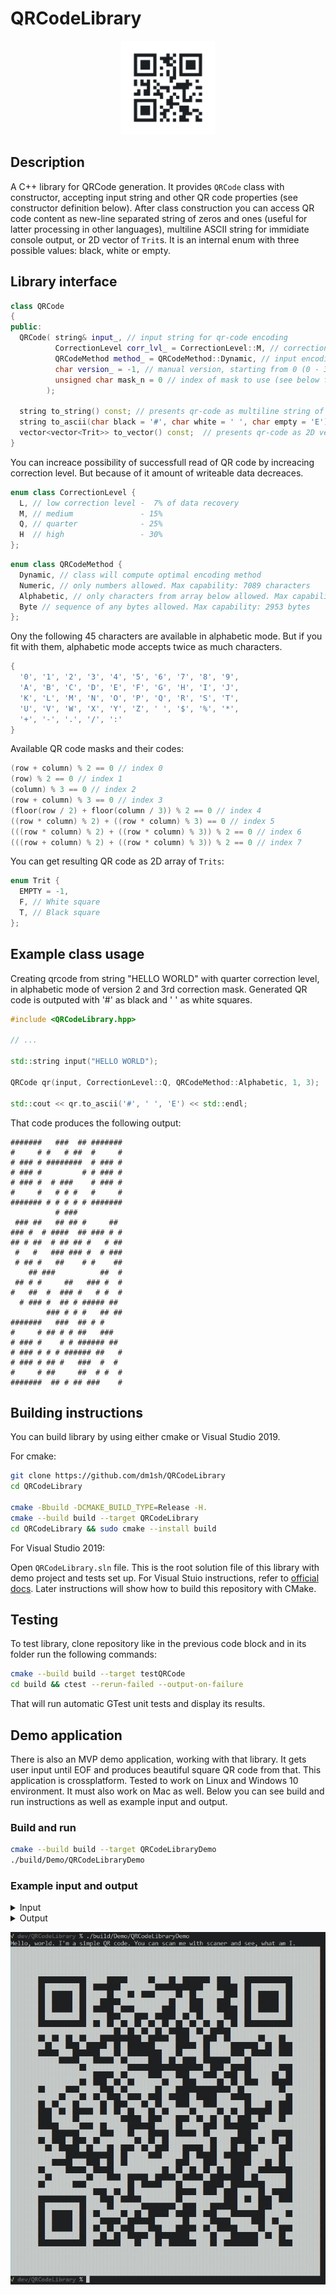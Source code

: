 # QRCodeLibrary


<p align="center">
  <img src="https://github.com/dm1sh/QRCodeLibrary/raw/master/img/logo.png" alt="QRCodeLibrary logo" width="150px">
</p>

## Description

A C++ library for QRCode generation. It provides `QRCode` class with constructor, accepting input string and other QR code properties (see constructor definition below). After class construction you can access QR code content as new-line separated string of zeros and ones (useful for latter processing in other languages), multiline ASCII string for immidiate console output, or 2D vector of `Trit`s. It is an internal enum with three possible values: black, white or empty.

## Library interface

```c++
class QRCode
{
public:
  QRCode( string& input_, // input string for qr-code encoding
          CorrectionLevel corr_lvl_ = CorrectionLevel::M, // correction level of qr-code (see below for possible values)
          QRCodeMethod method_ = QRCodeMethod::Dynamic, // input encoding method (see below for possible values)
          char version_ = -1, // manual version, starting from 0 (0 - 39 versions). If not set, calculated dynamically
          unsigned char mask_n = 0 // index of mask to use (see below for different masks options)
        );

  string to_string() const; // presents qr-code as multiline string of zeros and ones 
  string to_ascii(char black = '#', char white = ' ', char empty = 'E') const;  // presents qr-code as multiline string of specified characters 
  vector<vector<Trit>> to_vector() const;  // presents qr-code as 2D vector of Trits 
}
```

You can increace possibility of successfull read of QR code by increacing correction level. But because of it amount of writeable data decreaces.

```c++
enum class CorrectionLevel {
  L, // low correction level -  7% of data recovery
  M, // medium               - 15%
  Q, // quarter              - 25%
  H  // high                 - 30%
};
```

```c++
enum class QRCodeMethod {
  Dynamic, // class will compute optimal encoding method
  Numeric, // only numbers allowed. Max capability: 7089 characters
  Alphabetic, // only characters from array below allowed. Max capability: 4296 characters
  Byte // sequence of any bytes allowed. Max capability: 2953 bytes
};
```

Ony the following 45 characters are available in alphabetic mode. But if you fit with them, alphabetic mode accepts twice as much characters.

```c++
{
  '0', '1', '2', '3', '4', '5', '6', '7', '8', '9',
  'A', 'B', 'C', 'D', 'E', 'F', 'G', 'H', 'I', 'J',
  'K', 'L', 'M', 'N', 'O', 'P', 'Q', 'R', 'S', 'T',
  'U', 'V', 'W', 'X', 'Y', 'Z', ' ', '$', '%', '*',
  '+', '-', '.', '/', ':'
}
```

Available QR code masks and their codes:

```c++
(row + column) % 2 == 0 // index 0
(row) % 2 == 0 // index 1
(column) % 3 == 0 // index 2
(row + column) % 3 == 0 // index 3
(floor(row / 2) + floor(column / 3)) % 2 == 0 // index 4
((row * column) % 2) + ((row * column) % 3) == 0 // index 5
(((row * column) % 2) + ((row * column) % 3)) % 2 == 0 // index 6
(((row + column) % 2) + ((row * column) % 3)) % 2 == 0 // index 7
```

You can get resulting QR code as 2D array of `Trits`:

```c++
enum Trit {
  EMPTY = -1,
  F, // White square
  T, // Black square
};
```

## Example class usage

Creating qrcode from string "HELLO WORLD" with quarter correction level, in alphabetic mode of version 2 and 3rd correction mask. Generated QR code is outputed with '#' as black and ' ' as white squares.

```c++
#include <QRCodeLibrary.hpp>

// ...

std::string input("HELLO WORLD");

QRCode qr(input, CorrectionLevel::Q, QRCodeMethod::Alphabetic, 1, 3);

std::cout << qr.to_ascii('#', ' ', 'E') << std::endl;
```

That code produces the following output:

```plain
#######   ###  ## #######
#     # #   # ##  #     #
# ### # ########  # ### #
# ### #         # # ### #
# ### #  # ###    # ### #
#     #   # # #   #     #
####### # # # # # #######
          # ###          
 ### ##   ## ## #     ## 
### #  # ####  ## ### # #
## # ##  # ## ## #   # ##
 #   #   ### ### #  # ###
 # ## #   ##    # #    ##
    ## ###          ##  #
 ## # #     ##   ### #  #
#   ##  #  ### #   # #  #
  # ### #  ## # ##### ## 
        ### # # #   ## ##
#######   ###  ## # #    
#     # ## # # ##   ###  
# ### #    # # ###### ## 
# ### # # # ###### ##   #
# ### # ## #   ###  #  # 
#     # ##     ##  # #  #
#######  ## # ## ###    #
```

## Building instructions

You can build library by using either cmake or Visual Studio 2019.

For cmake:

```bash
git clone https://github.com/dm1sh/QRCodeLibrary
cd QRCodeLibrary

cmake -Bbuild -DCMAKE_BUILD_TYPE=Release -H.
cmake --build build --target QRCodeLibrary
cd QRCodeLibrary && sudo cmake --install build
```

For Visual Studio 2019:

Open `QRCodeLibrary.sln` file. This is the root solution file of this library with demo project and tests set up. For Visual Stuio instructions, refer to [official docs](https://visualstudio.microsoft.com/vs/getting-started). Later instructions will show how to build this repository with CMake.

## Testing

To test library, clone repository like in the previous code block and in its folder run the following commands:

```bash
cmake --build build --target testQRCode
cd build && ctest --rerun-failed --output-on-failure
```

That will run automatic GTest unit tests and display its results.

## Demo application

There is also an MVP demo application, working with that library. It gets user input until EOF and produces beautiful square QR code from that. This application is crossplatform. Tested to work on Linux and Windows 10 environment. It must also work on Mac as well. Below you can see build and run instructions as well as example input and output.

### Build and run

```bash
cmake --build build --target QRCodeLibraryDemo
./build/Demo/QRCodeLibraryDemo
```

### Example input and output

<details>
  <summary>Input</summary>

```plain
Hello, world. I'm a simple QR code. You can scan me with scaner and see, what am I.
```

</details>

<details>
  <summary>Output</summary>

```
██████████████████████████████████████████████████████████████████████████████████████████
██████████████████████████████████████████████████████████████████████████████████████████
██████████████████████████████████████████████████████████████████████████████████████████
██████████████████████████████████████████████████████████████████████████████████████████
████████              ██████      ██████  ████  ██        ██    ████              ████████
████████  ██████████  ██        ██████████              ████      ██  ██████████  ████████
████████  ██      ██  ██████  ████  ██    ██████  ██  ████████    ██  ██      ██  ████████
████████  ██      ██  ████      ██████████████  ████    ████    ████  ██      ██  ████████
████████  ██      ██  ██      ██    ████████    ████    ████      ██  ██      ██  ████████
████████  ██████████  ██████    ████    ██      ██  ██  ██████    ██  ██████████  ████████
████████              ██  ██  ██  ██  ██  ██  ██  ██  ██  ██  ██  ██              ████████
██████████████████████████████  ██  ██  ██  ██      ██  ██      ██████████████████████████
████████  ██  ██  ██  ████            ██      ██    ████    ██  ████████  ████  ██████████
██████████  ████    ██      ██  ██        ██████      ██  ██████        ██  ██    ████████
████████      ████        ████  ██          ████  ██████  ██████    ██      ██    ████████
██████████████      ████      ██  ██████    ██  ██    ██        ████  ████████████████████
████████████████████  ████████████                      ██    ██      ████████    ████████
████████████████████████      ██  ██████    ████    ████    ██    ██  ██████  ██  ████████
████████████████████  ██    ██  ██  ████████  ████    ██████  ██  ██    ████      ████████
████████  ██████    ██████    ██  ████████  ████                ██  ██████████  ██████████
██████████████  ████  ██  ██    ██    ██    ██      ██      ████      ██████████  ████████
████████  ██  ████  ██████  ██    ████  ██  ████    ████    ████████  ████  ██    ████████
████████    ██  ██      ██  ██  ██  ████  ██  ██████  ██████  ██  ██        ██    ████████
████████    ██████  ████████████      ██    ████    ██  ██  ██  ██    ██  ████  ██████████
████████      ██████    ██  ██████        ██████  ██████    ██          ██████████████████
████████████        ██████    ████  ████      ██      ██  ████████    ██████      ████████
████████  ██    ██    ██  ██████████  ██  ██  ████████████  ████      ██  ██  ██  ████████
██████████  ██      ██  ████  ██    ██  ██    ████      ██  ████  ██    ██████    ████████
████████████████              ██  ██████    ██████  ██      ██        ████████  ██████████
████████████      ████    ██  ██  ██████████████    ████    ████      ████  ██  ██████████
████████  ██████      ██      ██████████████  ██  ██  ██  ██  ██    ████          ████████
██████████  ██████████  ████    ██      ██      ██      ██          ██  ████████  ████████
████████  ████████    ████████████  ██      ████  ██████      ██          ██████  ████████
████████████████████████    ██  ██  ████████████      ██    ██    ██████  ██      ████████
████████              ████    ██      ██████████  ████████████    ██  ██    ██    ████████
████████  ██████████  ██████  ████████          ██    ████        ██████    ██████████████
████████  ██      ██  ██  ██████  ██  ██      ██      ██    ████          ██████  ████████
████████  ██      ██  ████      ██        ████████  ██████      ██████    ██  ████████████
████████  ██      ██  ██  ██  ██    ████    ████      ██  ██      ██████  ████    ████████
████████  ██████████  ████  ██  ██      ██          ██████  ████        ██  ██  ██████████
████████              ██        ████  ████  ██        ████  ██          ██████    ████████
██████████████████████████████████████████████████████████████████████████████████████████
██████████████████████████████████████████████████████████████████████████████████████████
██████████████████████████████████████████████████████████████████████████████████████████
██████████████████████████████████████████████████████████████████████████████████████████
```

</details>

![Screenshot](https://github.com/dm1sh/QRCodeLibrary/raw/master/img/demo_screen.jpg)
